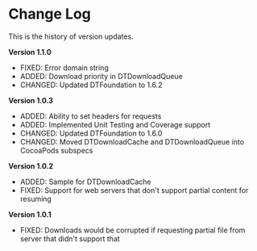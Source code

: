 Change Log
==========

This is the history of version updates.

**Version 1.1.0**

- FIXED: Error domain string
- ADDED: Download priority in DTDownloadQueue
- CHANGED: Updated DTFoundation to 1.6.2

**Version 1.0.3**

- ADDED: Ability to set headers for requests
- ADDED: Implemented Unit Testing and Coverage support
- CHANGED: Updated DTFoundation to 1.6.0
- CHANGED: Moved DTDownloadCache and DTDownloadQueue into CocoaPods subspecs

**Version 1.0.2**

- ADDED: Sample for DTDownloadCache
- FIXED: Support for web servers that don't support partial content for resuming

**Version 1.0.1**

- FIXED: Downloads would be corrupted if requesting partial file from server that didn't support that

